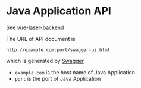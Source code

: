 # Java Application API
See [vue-laser-backend](https://github.com/crosstyan/vue-laser-backend)

The URL of API document is 
```
http://example.com:port/swagger-ui.html
```
which is generated by [Swagger](https://swagger.io/)

- `example.com` is the host name of Java Application
- `port` is the port of Java Application
